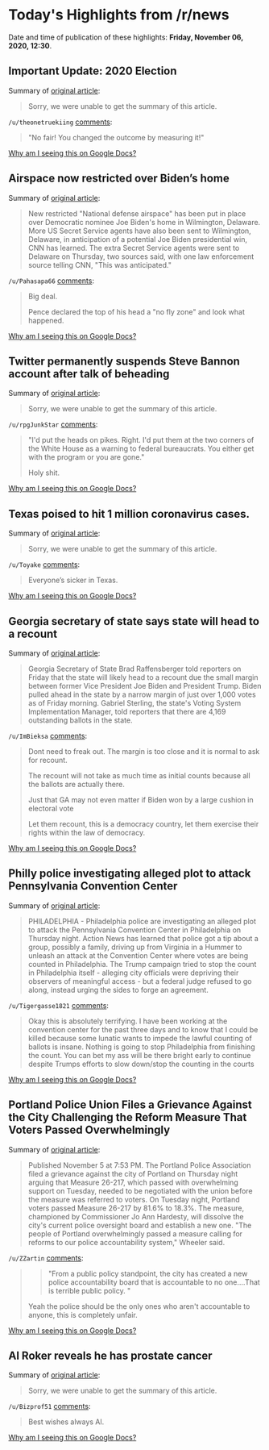 # Today's Highlights from /r/news

Date and time of publication of these highlights: **Friday, November 06, 2020, 12:30**.

## Important Update: 2020 Election

Summary of [original article](https://www.reddit.com/r/news/comments/jo065n/important_update_2020_election/):

> Sorry, we were unable to get the summary of this article.

`/u/theonetruekiing` [comments](https://www.reddit.com/r/news/comments/jo065n/important_update_2020_election/):

> "No fair! You changed the outcome by measuring it!"

[Why am I seeing this on Google Docs?](https://docs.google.com/document/d/1Dc6We63vOXIZsc0op-Bt4abqkYjXzOigalQqFxmvvbM/edit?usp=sharing)

## Airspace now restricted over Biden’s home

Summary of [original article](https://edition.cnn.com/politics/live-news/trump-biden-election-results-11-06-20/h_8cd2333f39a78ee9080a753e0433035a):

> New restricted "National defense airspace" has been put in place over Democratic nominee Joe Biden's home in Wilmington, Delaware. More US Secret Service agents have also been sent to Wilmington, Delaware, in anticipation of a potential Joe Biden presidential win, CNN has learned. The extra Secret Service agents were sent to Delaware on Thursday, two sources said, with one law enforcement source telling CNN, "This was anticipated."

`/u/Pahasapa66` [comments](https://www.reddit.com/r/news/comments/jp6djf/airspace_now_restricted_over_bidens_home/):

> Big deal.
> 
> Pence declared the top of his head a "no fly zone" and look what happened.

[Why am I seeing this on Google Docs?](https://docs.google.com/document/d/1Dc6We63vOXIZsc0op-Bt4abqkYjXzOigalQqFxmvvbM/edit?usp=sharing)

## Twitter permanently suspends Steve Bannon account after talk of beheading

Summary of [original article](https://www.cnn.com/2020/11/05/tech/steve-bannon-twitter-permanent-suspension/index.html):

> Sorry, we were unable to get the summary of this article.

`/u/rpgJunkStar` [comments](https://www.reddit.com/r/news/comments/jozvtm/twitter_permanently_suspends_steve_bannon_account/):

> "I'd put the heads on pikes. Right. I'd put them at the two corners of the White House as a warning to federal bureaucrats. You either get with the program or you are gone."
> 
> Holy shit.

[Why am I seeing this on Google Docs?](https://docs.google.com/document/d/1Dc6We63vOXIZsc0op-Bt4abqkYjXzOigalQqFxmvvbM/edit?usp=sharing)

## Texas poised to hit 1 million coronavirus cases.

Summary of [original article](https://www.nbcnews.com/news/us-news/texas-poised-hit-1-million-covid-19-cases-most-nation-n1246783):

> Sorry, we were unable to get the summary of this article.

`/u/Toyake` [comments](https://www.reddit.com/r/news/comments/jpaeg9/texas_poised_to_hit_1_million_coronavirus_cases/):

> Everyone’s sicker in Texas.

[Why am I seeing this on Google Docs?](https://docs.google.com/document/d/1Dc6We63vOXIZsc0op-Bt4abqkYjXzOigalQqFxmvvbM/edit?usp=sharing)

## Georgia secretary of state says state will head to a recount

Summary of [original article](https://www.cbsnews.com/news/georgia-election-2020-likely-recount/):

> Georgia Secretary of State Brad Raffensberger told reporters on Friday that the state will likely head to a recount due the small margin between former Vice President Joe Biden and President Trump. Biden pulled ahead in the state by a narrow margin of just over 1,000 votes as of Friday morning. Gabriel Sterling, the state's Voting System Implementation Manager, told reporters that there are 4,169 outstanding ballots in the state.

`/u/ImBieksa` [comments](https://www.reddit.com/r/news/comments/jp8a9t/georgia_secretary_of_state_says_state_will_head/):

> Dont need to freak out. The margin is too close and it is normal to ask for recount. 
> 
> The recount will not take as much time as initial counts because all the ballots are actually there. 
> 
> Just that GA may not even matter if Biden won by a large cushion in electoral vote
> 
> Let them recount, this is a democracy country, let them exercise their rights within the law of democracy.

[Why am I seeing this on Google Docs?](https://docs.google.com/document/d/1Dc6We63vOXIZsc0op-Bt4abqkYjXzOigalQqFxmvvbM/edit?usp=sharing)

## Philly police investigating alleged plot to attack Pennsylvania Convention Center

Summary of [original article](https://abc7news.com/philly-police-investigating-alleged-plot-to-attack-pa-convention-center/7689932/):

> PHILADELPHIA - Philadelphia police are investigating an alleged plot to attack the Pennsylvania Convention Center in Philadelphia on Thursday night. Action News has learned that police got a tip about a group, possibly a family, driving up from Virginia in a Hummer to unleash an attack at the Convention Center where votes are being counted in Philadelphia. The Trump campaign tried to stop the count in Philadelphia itself - alleging city officials were depriving their observers of meaningful access - but a federal judge refused to go along, instead urging the sides to forge an agreement.

`/u/Tigergasse1821` [comments](https://www.reddit.com/r/news/comments/joyvq1/philly_police_investigating_alleged_plot_to/):

> Okay this is absolutely terrifying. I have been working at the convention center for the past three days and to know that I could be killed because some lunatic wants to impede the lawful counting of ballots is insane. Nothing is going to stop Philadelphia from finishing the count. You can bet my ass will be there bright early to continue despite Trumps efforts to slow down/stop the counting in the courts

[Why am I seeing this on Google Docs?](https://docs.google.com/document/d/1Dc6We63vOXIZsc0op-Bt4abqkYjXzOigalQqFxmvvbM/edit?usp=sharing)

## Portland Police Union Files a Grievance Against the City Challenging the Reform Measure That Voters Passed Overwhelmingly

Summary of [original article](https://www.wweek.com/news/city/2020/11/05/portland-police-union-files-a-grievance-against-the-city-challenging-reform-measure-that-voters-passed-overwhelmingly/?mc_cid=e7ee274e79&mc_eid=2a1b5aa6b6):

> Published November 5 at 7:53 PM. The Portland Police Association filed a grievance against the city of Portland on Thursday night arguing that Measure 26-217, which passed with overwhelming support on Tuesday, needed to be negotiated with the union before the measure was referred to voters. On Tuesday night, Portland voters passed Measure 26-217 by 81.6% to 18.3%. The measure, championed by Commissioner Jo Ann Hardesty, will dissolve the city's current police oversight board and establish a new one. "The people of Portland overwhelmingly passed a measure calling for reforms to our police accountability system," Wheeler said.

`/u/ZZartin` [comments](https://www.reddit.com/r/news/comments/jpapvi/portland_police_union_files_a_grievance_against/):

> >"From a public policy standpoint, the city has created a new police accountability board that is accountable to no one.…That is terrible public policy. "
> 
> Yeah the police should be the only ones who aren't accountable to anyone, this is completely unfair.

[Why am I seeing this on Google Docs?](https://docs.google.com/document/d/1Dc6We63vOXIZsc0op-Bt4abqkYjXzOigalQqFxmvvbM/edit?usp=sharing)

## Al Roker reveals he has prostate cancer

Summary of [original article](https://www.cnn.com/2020/11/06/entertainment/al-roker-prostate-cancer/index.html?utm_medium=social&utm_content=2020-11-06T14%3A38%3A34&utm_term=link&utm_source=twcnnbrk):

> Sorry, we were unable to get the summary of this article.

`/u/Bizprof51` [comments](https://www.reddit.com/r/news/comments/jp681o/al_roker_reveals_he_has_prostate_cancer/):

> Best wishes always Al.

[Why am I seeing this on Google Docs?](https://docs.google.com/document/d/1Dc6We63vOXIZsc0op-Bt4abqkYjXzOigalQqFxmvvbM/edit?usp=sharing)

